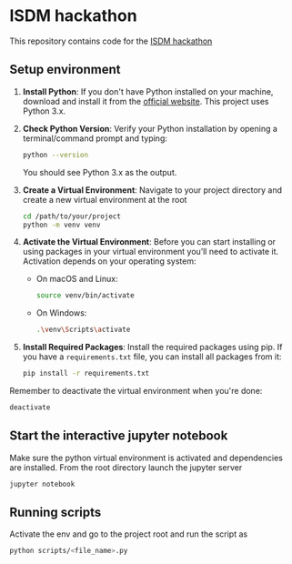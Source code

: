 # ISDM hackathon

This repository contains code for the [ISDM hackathon]([url](https://www.isdm.org.in/isdm-code-for-change)https://www.isdm.org.in/isdm-code-for-change)


## Setup environment


1. **Install Python**: If you don't have Python installed on your machine, download and install it from the [official website](https://www.python.org/downloads/). This project uses Python 3.x.

2. **Check Python Version**: Verify your Python installation by opening a terminal/command prompt and typing:
    ```bash
    python --version
    ```
    You should see Python 3.x as the output.

3. **Create a Virtual Environment**: Navigate to your project directory and create a new virtual environment at the root
    ```bash
    cd /path/to/your/project
    python -m venv venv
    ```
4. **Activate the Virtual Environment**: Before you can start installing or using packages in your virtual environment you’ll need to activate it. Activation depends on your operating system:
    - On macOS and Linux:
        ```bash
        source venv/bin/activate
        ```
    - On Windows:
        ```bash
        .\venv\Scripts\activate
        ```
5. **Install Required Packages**: Install the required packages using pip. If you have a `requirements.txt` file, you can install all packages from it:
    ```bash
    pip install -r requirements.txt
    ```

Remember to deactivate the virtual environment when you're done:
```bash
deactivate
```


## Start the interactive jupyter notebook

Make sure the python virtual environment is activated and dependencies are installed. From the root directory launch the jupyter server

```bash
jupyter notebook
```

## Running scripts

Activate the env and go to the project root and run the script as

```bash
python scripts/<file_name>.py
```